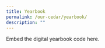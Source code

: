 ```yaml
---
title: Yearbook
permalink: /our-cedar/yearbook/
description: ""
---
```


Embed the digital yearbook code here.